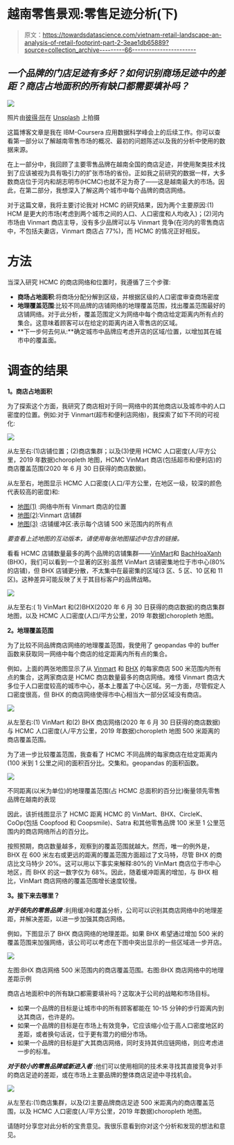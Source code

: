 # 越南零售景观:零售足迹分析(下)

> 原文：<https://towardsdatascience.com/vietnam-retail-landscape-an-analysis-of-retail-footprint-part-2-3eae1db65889?source=collection_archive---------66----------------------->

## *一个品牌的门店足迹有多好？如何识别商场足迹中的差距？商店占地面积的所有缺口都需要填补吗？*

![](img/e1c5770a2adfad5656fa75b658dfb00e.png)

照片由[彼得·阮](https://unsplash.com/@peterng1618?utm_source=unsplash&utm_medium=referral&utm_content=creditCopyText)在 [Unsplash](https://unsplash.com/s/photos/map-vietnam?utm_source=unsplash&utm_medium=referral&utm_content=creditCopyText) 上拍摄

这篇博客文章是我在 IBM-Coursera 应用数据科学峰会上的后续工作。你可以查看第一部分以了解越南零售市场的概况、最初的问题陈述以及我的分析中使用的数据来源。

在上一部分中，我回顾了主要零售品牌在越南全国的商店足迹，并使用聚类技术找到了应该被视为具有吸引力的扩张市场的省份。正如我之前研究的数据一样，大多数商店位于河内和胡志明市(HCMC)也就不足为奇了——这是越南最大的市场。因此，在第二部分，我想深入了解这两个城市中每个品牌的商店网络。

对于这篇文章，我将主要讨论我对 HCMC 的研究结果，因为两个主要原因:(1) HCM 是更大的市场(考虑到两个城市之间的人口、人口密度和人均收入)；(2)河内市场由 Vinmart 商店主导，没有多少品牌可以与 Vinmart 竞争(在河内的零售商店中，不包括夫妻店，Vinmart 商店占 77%)，而 HCMC 的情况正好相反。

# **方法**

当深入研究 HCMC 的商店网络和位置时，我遵循了三个步骤:

*   **商场占地面积**:将商场分配分解到区级，并根据区级的人口密度审查商场密度
*   **地理覆盖范围**:比较不同品牌的店铺网络的地理覆盖范围，找出覆盖范围最好的店铺网络。对于此分析，覆盖范围定义为网络中每个商店给定距离内所有点的集合。这意味着顾客可以在给定的距离内进入零售店的区域。
*   **下一步何去何从:**确定城市中品牌应考虑开店的区域/位置，以增加其在城市中的覆盖面。

# 调查的结果

**1。商店占地面积**

为了探索这个方面，我研究了商店相对于同一网络中的其他商店以及城市中的人口密度的位置。例如:对于 Vinmart(超市和便利店网络)，我探索了如下不同的可视化:

![](img/3ac263d2ffb217e7f3217052f0310dcc.png)

从左至右:(1)店铺位置；(2)商店集群；以及(3)使用 HCMC 人口密度(人/平方公里，2019 年数据)choropleth 地图，HCMC VinMart 商店(包括超市和便利店)的商店覆盖范围(2020 年 6 月 30 日获得的商店数据)。

从左至右，地图显示 HCMC 人口密度(人口/平方公里，在地区一级，较深的颜色代表较高的密度)和:

*   [地图(1)](https://lbpham.github.io/mediumpost/VNretail/map1.1_vm_hcm.html) :网络中所有 Vinmart 商店的位置
*   [地图(2)](https://lbpham.github.io/mediumpost/VNretail/map1.2_vm_cluster.html):Vinmart 店铺群
*   [地图(3)](https://lbpham.github.io/mediumpost/VNretail/map1.3_vm_buffer.html) :店铺缓冲区:表示每个店铺 500 米范围内的所有点

*要查看上述地图的互动版本，请使用每张地图描述中包含的链接。*

看看 HCMC 店铺数量最多的两个品牌的店铺集群——[VinMart](https://lbpham.github.io/mediumpost/VNretail/map1.2_vm_cluster.html)和 [BachHoaXanh](https://lbpham.github.io/mediumpost/VNretail/map2_bhx_clusters.html) (BHX)，我们可以看到一个显著的区别:虽然 VinMart 店铺密集地位于市中心(80%的店铺)，但 BHX 店铺更分散，不太集中在最密集的区域(3 区、5 区、10 区和 11 区)。这种差异可能反映了关于其目标客户的品牌战略。

![](img/7139b5404c44060f90aaeed56466f105.png)

从左至右:( 1) VinMart 和(2)BHX(2020 年 6 月 30 日获得的商店数据)的商店集群地图，以及 HCMC 人口密度(人口/平方公里，2019 年数据)choropleth 地图。

**2。地理覆盖范围**

为了比较不同品牌商店网络的地理覆盖范围，我使用了 geopandas 中的 buffer 函数来获取同一网络中每个商店的给定距离内所有点的集合。

例如，上面的两张地图显示了从 [Vinmart](https://lbpham.github.io/mediumpost/VNretail/map1.3_vm_buffer.html) 和 [BHX](https://lbpham.github.io/mediumpost/VNretail/map2_bhx_buffer.html) 的每家商店 500 米范围内所有点的集合，这两家商店是 HCMC 商店数量最多的商店网络。难怪 Vinmart 商店大多位于人口密度较高的城市中心，基本上覆盖了中心区域。另一方面，尽管假定人口密度很高，但 BHX 的商店网络使得市中心相当大一部分区域没有商店。

![](img/edadd14985575277d09f3fa5bcbee85e.png)

从左至右:(1) VinMart 和(2) BHX 商店网络(2020 年 6 月 30 日获得的商店数据)与 HCMC 人口密度(人/平方公里，2019 年数据)choropleth 地图 500 米距离的商店覆盖范围。

为了进一步比较覆盖范围，我查看了 HCMC 不同品牌的每家商店在给定距离内(100 米到 1 公里之间)的面积百分比。交集和。geopandas 的面积函数。

![](img/6ab0f5a19f118f884f027eefe834ece0.png)

不同距离(以米为单位)的地理覆盖范围(占 HCMC 总面积的百分比)衡量领先零售品牌在越南的表现

因此，该折线图显示了 HCMC 距离 HCMC 的 VinMart、BHX、CircleK、CoOp(包括 Coopfood 和 Coopsmile)、Satra 和其他零售品牌 100 米至 1 公里范围内的商店网络所占的百分比。

按照预期，商店数量越多，观察到的覆盖范围就越大。然而，唯一的例外是，BHX 在 600 米左右或更远的距离的覆盖范围方面超过了文马特，尽管 BHX 的商店比文马特少 20%。这可以用以下事实来解释:80%的 VinMart 商店位于市中心地区，而 BHX 的这一数字仅为 68%。因此，随着缓冲距离的增加，与 BHX 相比，VinMart 商店网络的覆盖范围增长速度较慢。

**3。接下来去哪里？**

***对于领先的零售品牌*** :利用缓冲和覆盖分析，公司可以识别其商店网络中的地理差距，并解决差距，以进一步加强其商店网络。

例如，下图显示了 BHX 商店网络的地理差距。如果 BHX 希望通过增加 500 米的覆盖范围来加强网络，该公司可以考虑在下图中突出显示的一些区域进一步开店。

![](img/d7c83b4f3e9f01900a15d5b782af5ebe.png)

左图:BHX 商店网络 500 米范围内的商店覆盖范围。右图:BHX 商店网络中的地理差距示例

商店占地面积中的所有缺口都需要填补吗？这取决于公司的战略和市场目标。

*   如果一个品牌的目标是让城市中的所有顾客都能在 10-15 分钟的步行距离内到达其商店，也许是的。
*   如果一个品牌的目标是在市场上有效竞争，它应该缩小位于高人口密度地区的差距，或者换句话说，位于更有潜力的细分市场。
*   如果一个品牌的目标是扩大其商店网络，同时支持其供应链网络，则应考虑进一步的标准。

***对于较小的零售品牌或新进入者*** :他们可以使用相同的技术来寻找其直接竞争对手的商店足迹的差距，或在市场上主要品牌的整体商店足迹中寻找机会。

![](img/e4977fd25cf0e405fc22e3bcce7073ab.png)

从左至右:(1)商店集群，以及(2)主要品牌商店足迹 500 米距离内的商店覆盖范围，以及 HCMC 人口密度(人/平方公里，2019 年数据)choropleth 地图。

请随时分享您对此分析的宝贵意见。我很乐意看到你对这个分析和发现的想法和意见。